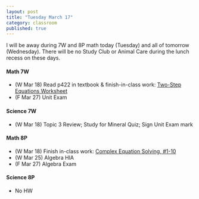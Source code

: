 ```yaml
---
layout: post
title: "Tuesday March 17"
category: classroom
published: true
---
```

<div class="alert alert-info" role="alert">
<p>I will be away during 7W and 8P math today (Tuesday) and all of tomorrow (Wednesday). There will be no Study Club or Animal Care during the lunch recess on these days.</p>
</div>

#### Math 7W
* (W Mar 18) Read p422 in textbook & finish-in-class work: <a href="https://www.dropbox.com/s/4ypok30narydvn3/WS%20Two%20Step%20Equations.pdf?dl=0">Two-Step Equations Worksheet</a>
* (F Mar 27) Unit Exam

#### Science 7W
* (W Mar 18) Topic 3 Review; Study for Mineral Quiz; Sign Unit Exam mark

#### Math 8P
* (W Mar 18) Finish in-class work: <a href="https://www.dropbox.com/s/2b3zv77p6gmw4o0/WS%20Complex%20Equation%20Solving.pdf?dl=0">Complex Equation Solving, #1-10</a>
* (W Mar 25) Algebra HIA
* (F Mar 27) Algebra Exam

#### Science 8P
* No HW
